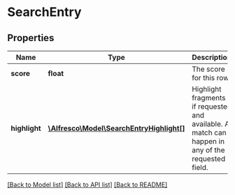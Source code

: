# SearchEntry

## Properties
Name | Type | Description | Notes
------------ | ------------- | ------------- | -------------
**score** | **float** | The score for this row | [optional] 
**highlight** | [**\Alfresco\Model\SearchEntryHighlight[]**](SearchEntryHighlight.md) | Highlight fragments if requested and available. A match can happen in any of the requested field. | [optional] 

[[Back to Model list]](../README.md#documentation-for-models) [[Back to API list]](../README.md#documentation-for-api-endpoints) [[Back to README]](../README.md)


